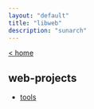 ```yaml
---
layout: "default"
title: "libweb"
description: "sunarch"
---
```

<!--
This Source Code Form is subject to the terms of the Mozilla Public
License, v. 2.0. If a copy of the MPL was not distributed with this
file, You can obtain one at http://mozilla.org/MPL/2.0/.
-->

[< home](/)

## web-projects

- [tools](tools/tools.md)
